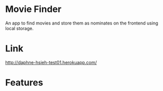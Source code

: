 # Movie Finder
An app to find movies and store them as nominates on the frontend using local storage. 

# Link
http://daphne-hsieh-test01.herokuapp.com/

# Features

